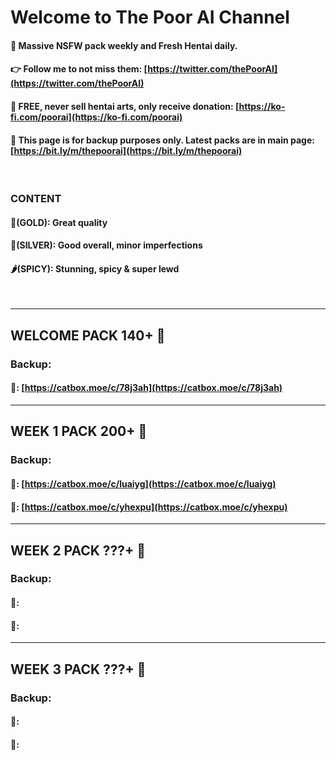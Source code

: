 # Welcome to The Poor AI Channel

#### 🎁 Massive NSFW pack weekly and Fresh Hentai daily.
#### 👉 Follow me to not miss them: [https://twitter.com/thePoorAI](https://twitter.com/thePoorAI)
#### 💯 FREE, never sell hentai arts, only receive donation: [https://ko-fi.com/poorai](https://ko-fi.com/poorai)
#### 🏪 This page is for backup purposes only. Latest packs are in main page: [https://bit.ly/m/thepoorai](https://bit.ly/m/thepoorai)

<br>

### CONTENT
#### 🥇(GOLD): Great quality
#### 🥈(SILVER): Good overall, minor imperfections
#### 🌶️(SPICY): Stunning, spicy & super lewd

<br>

-------------------------------------------------------------------------
## WELCOME PACK 140+ 🎁
### Backup: 
#### 🥇: [https://catbox.moe/c/78j3ah](https://catbox.moe/c/78j3ah)
-------------------------------------------------------------------------
## WEEK 1 PACK 200+ 🎁
### Backup:
#### 🥇: [https://catbox.moe/c/luaiyg](https://catbox.moe/c/luaiyg)
#### 🥈: [https://catbox.moe/c/yhexpu](https://catbox.moe/c/yhexpu)
-------------------------------------------------------------------------
## WEEK 2 PACK ???+ 🎁
### Backup:
#### 🥇:
#### 🥈:
-------------------------------------------------------------------------
## WEEK 3 PACK ???+ 🎁
### Backup:
#### 🥇:
#### 🥈:

